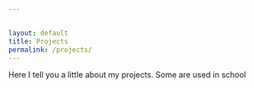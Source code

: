 ```yaml
---


layout: default
title: Projects
permalink: /projects/
---
```


Here I tell you a little about my projects. Some are used in school